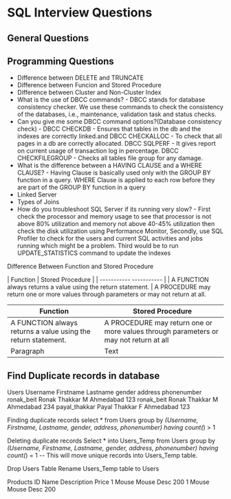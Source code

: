 # SQL Interview Questions

## General Questions

## Programming Questions

* Difference between DELETE and TRUNCATE
* Difference between Funcion and Stored Procedure
* Difference between Cluster and Non-Cluster Index
* What is the use of DBCC commands? - DBCC stands for database consistency checker. We use these commands to check the consistency of the databases, i.e., maintenance, validation task and status checks. 
* Can you give me some DBCC command options?(Database consistency check) - DBCC CHECKDB - Ensures that tables in the db and the indexes are correctly linked.and DBCC CHECKALLOC - To check that all pages in a db are correctly allocated. DBCC SQLPERF - It gives report on current usage of transaction log in percentage. DBCC CHECKFILEGROUP - Checks all tables file group for any damage.
* What is the difference between a HAVING CLAUSE and a WHERE CLAUSE? - Having Clause is basically used only with the GROUP BY function in a query. WHERE Clause is applied to each row before they are part of the GROUP BY function in a query
* Linked Server
* Types of Joins
* How do you troubleshoot SQL Server if its running very slow? - First check the processor and memory usage to see that processor is not above 80% utilization and memory not above 40-45% utilization then check the disk utilization using Performance Monitor, Secondly, use SQL Profiler to check for the users and current SQL activities and jobs running which might be a problem. Third would be to run UPDATE_STATISTICS command to update the indexes

Difference Between Function and Stored Procedure

| Function      | Stored Procedure |
| -----------    -----------       |
| A FUNCTION always returns a value using the return statement. | A PROCEDURE may return one or more values through parameters or may not return at all.

| Function      | Stored Procedure |
| ----------- | ----------- |
| A FUNCTION always returns a value using the return statement.      | A PROCEDURE may return one or more values through parameters or may not return at all       |
| Paragraph   | Text        |

## Find Duplicate records in database

Users
Username	Firstname	Lastname	gender		address		phonenumber
ronak_beit	Ronak		Thakkar		M		Ahmedabad	123
ronak_beit	Ronak		Thakkar		M		Ahmedabad	234
payal_thakkar	Payal		Thakkar		F		Ahmedabad	123

Finding duplicate records
select * from Users group by *(Username, Firstname, Lastname, gender, address, phonenumber)
having count(*) > 1

Deleting duplicate records
Select * into Users_Temp from Users group by *(Username, Firstname, Lastname, gender, address, phonenumber)
having count(*) = 1
-- This will move unique records into Users_Temp table.

Drop Users Table
Rename Users_Temp table to Users

Products
ID	Name	Description	Price
1	Mouse	Mouse Desc	200
1	Mouse	Mouse Desc	200
